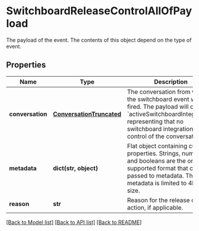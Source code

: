 # SwitchboardReleaseControlAllOfPayload

The payload of the event. The contents of this object depend on the type of event.
## Properties
Name | Type | Description | Notes
------------ | ------------- | ------------- | -------------
**conversation** | [**ConversationTruncated**](ConversationTruncated.md) | The conversation from which the switchboard event was fired. The payload will omit &#x60;activeSwitchboardIntegration&#x60;, representing that no switchboard integration is in control of the conversation. | [optional] 
**metadata** | **dict(str, object)** | Flat object containing custom properties. Strings, numbers and booleans  are the only supported format that can be passed to metadata. The metadata is limited to 4KB in size.  | [optional] 
**reason** | **str** | Reason for the release control action, if applicable. | [optional] 

[[Back to Model list]](../README.md#documentation-for-models) [[Back to API list]](../README.md#documentation-for-api-endpoints) [[Back to README]](../README.md)


